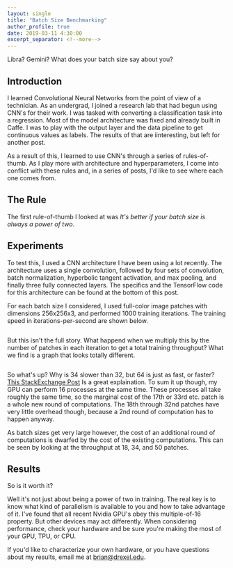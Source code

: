 ```yaml
---
layout: single
title: "Batch Size Benchmarking"
author_profile: true
date: 2019-03-11 4:30:00
excerpt_separator: <!--more-->
---
```


Libra? Gemini? What does your batch size say about you?

<!--more-->

## Introduction
I learned Convolutional Neural Networks from the point of view of a
technician. As an undergrad, I joined a research lab that had begun
using CNN's for their work. I was tasked with converting a
classification task into a regression. Most of the model architecture
was fixed and already built in Caffe. I was to play with the output
layer and the data pipeline to get continuous values as labels. The
results of that are iinteresting, but left for another post.

As a result of this, I learned to use CNN's through a series of
rules-of-thumb. As I play more with architecture and hyperparameters, I
come into conflict with these rules and, in a series of posts, I'd like
to see where each one comes from.

## The Rule
The first rule-of-thumb I looked at was *It's better if your batch size
is always a power of two*.

## Experiments
To test this, I used a CNN architecture I have been using a lot
recently. The architecture uses a single convolution, followed by four
sets of convolution, batch normalization, hyperbolic tangent activation,
and max pooling, and finally three fully connected layers.  The
specifics and the TensorFlow code for this architecture can be found at
the bottom of this post.

For each batch size I considered, I used full-color image patches with
dimensions 256x256x3, and performed 1000 training iterations. The
training speed in iterations-per-second are shown below.

![]()

But this isn't the full story. What happend when we multiply this by the
number of patches in each iteration to get a total training throughput?
What we find is a graph that looks totally different.

![]()

So what's up? Why is 34 slower than 32, but 64 is just as fast, or
faster?  [This StackExchange
Post](https://datascience.stackexchange.com/questions/20179/what-is-the-advantage-of-keeping-batch-size-a-power-of-2)
Is a great explaination. To sum it up though, my GPU can perform 16
processes at the same time. These processes all take roughly the same
time, so the marginal cost of the 17th or 33rd etc. patch is a whole new
round of computations. The 18th through 32nd patches have very little
overhead though, because a 2nd round of computation has to happen
anyway.

As batch sizes get very large however, the cost of an additional round
of computations is dwarfed by the cost of the existing computations.
This can be seen by looking at the throughput at 18, 34, and 50 patches.


## Results
So is it worth it?

Well it's not just about being a power of two in training. The real key
is to know what kind of parallelism is available to you and how to take
advantage of it. I've found that all recent Nvidia GPU's obey this
multiple-of-16 property. But other devices may act differently.
When considering performance, check your hardware and be sure you're
making the most of your GPU, TPU, or CPU.




If you'd like to characterize your own hardware, or you have questions
about my results, email me at brian@drexel.edu.



